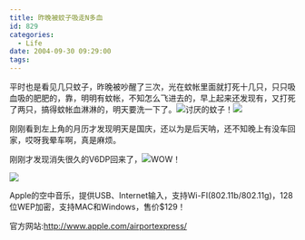 ```yaml
---
title: 昨晚被蚊子吸走N多血
id: 829
categories:
  - Life
date: 2004-09-30 09:29:00
tags:
---
```


平时也是看见几只蚊子，昨晚被吵醒了三次，光在蚊帐里面就打死十几只，只只吸血吸的肥肥的，靠，明明有蚊帐，不知怎么飞进去的，早上起来还发现有，又打死了两只，搞得蚊帐血淋淋的，明天要洗一下了。![](/images/2004/07/02_12736.gif)讨厌的蚊子！![](/images/2003/10/em070.gif)

刚刚看到左上角的月历才发现明天是国庆，还以为是后天呐，还不知晚上有没车回家，哎呀我晕车啊，真是麻烦。

刚刚才发现消失很久的V6DP回来了，![](/images/2007/08/05_em053_7507.gif)WOW！

![](http://images.apple.com/airportexpress/images/indextop06072004.jpg)

Apple的空中音乐，提供USB、Internet输入，支持Wi-FI(802.11b/802.11g)，128位WEP加密，支持MAC和Windows，售价$129！

官方网站:http://www.apple.com/airportexpress/ 